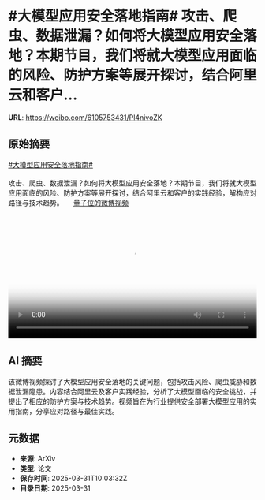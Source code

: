 # #大模型应用安全落地指南# 攻击、爬虫、数据泄漏？如何将大模型应用安全落地？本期节目，我们将就大模型应用面临的风险、防护方案等展开探讨，结合阿里云和客户...

**URL**: https://weibo.com/6105753431/Pl4nivoZK

## 原始摘要

<a href="https://m.weibo.cn/search?containerid=231522type%3D1%26t%3D10%26q%3D%23%E5%A4%A7%E6%A8%A1%E5%9E%8B%E5%BA%94%E7%94%A8%E5%AE%89%E5%85%A8%E8%90%BD%E5%9C%B0%E6%8C%87%E5%8D%97%23&amp;extparam=%23%E5%A4%A7%E6%A8%A1%E5%9E%8B%E5%BA%94%E7%94%A8%E5%AE%89%E5%85%A8%E8%90%BD%E5%9C%B0%E6%8C%87%E5%8D%97%23" data-hide=""><span class="surl-text">#大模型应用安全落地指南#</span></a> <br><br>攻击、爬虫、数据泄漏？如何将大模型应用安全落地？本期节目，我们将就大模型应用面临的风险、防护方案等展开探讨，结合阿里云和客户的实践经验，解构应对路径与技术趋势。 <a href="https://video.weibo.com/show?fid=1034:5150213094965337" data-hide=""><span class="url-icon"><img style="width: 1rem;height: 1rem" src="https://h5.sinaimg.cn/upload/2015/09/25/3/timeline_card_small_video_default.png" referrerpolicy="no-referrer"></span><span class="surl-text">量子位的微博视频</span></a> <br clear="both"><div style="clear: both"></div><video controls="controls" poster="https://tvax1.sinaimg.cn/orj480/006Fd7o3ly1hzzz4ahy6lj30u01hc0v5.jpg" style="width: 100%"><source src="https://f.video.weibocdn.com/o0/MmxNn4E0lx08n6kOyJUk01041204EQxz0E020.mp4?label=mp4_720p&amp;template=720x1280.24.0&amp;ori=0&amp;ps=4ub7gI97adQ&amp;Expires=1743418957&amp;ssig=o2cJ9QZ9U%2B&amp;KID=unistore,video"><source src="https://f.video.weibocdn.com/o0/kWm351Eklx08n6kNYiU801041202KZBP0E010.mp4?label=mp4_hd&amp;template=540x960.24.0&amp;ori=0&amp;ps=4ub7gI97adQ&amp;Expires=1743418957&amp;ssig=x%2F8malSGxl&amp;KID=unistore,video"><source src="https://f.video.weibocdn.com/o0/k2T8R4gjlx08n6kNJX1601041201vhxU0E010.mp4?label=mp4_ld&amp;template=360x640.24.0&amp;ori=0&amp;ps=4ub7gI97adQ&amp;Expires=1743418957&amp;ssig=egfVgJXv8N&amp;KID=unistore,video"><p>视频无法显示，请前往<a href="https://video.weibo.com/show?fid=1034%3A5150213094965337" target="_blank" rel="noopener noreferrer">微博视频</a>观看。</p></video>

## AI 摘要

该微博视频探讨了大模型应用安全落地的关键问题，包括攻击风险、爬虫威胁和数据泄漏隐患。内容结合阿里云及客户实践经验，分析了大模型面临的安全挑战，并提出了相应的防护方案与技术趋势。视频旨在为行业提供安全部署大模型应用的实用指南，分享应对路径与最佳实践。

## 元数据

- **来源**: ArXiv
- **类型**: 论文
- **保存时间**: 2025-03-31T10:03:32Z
- **目录日期**: 2025-03-31
